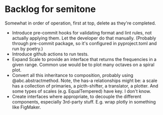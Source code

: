# Backlog for semitone
Somewhat in order of operation, first at top, delete as they're completed.

- Introduce pre-commit hooks for validating format and lint rules, not actually
  applying them. Let the developer do that manually. (Probably through
  pre-commit package, so it's configured in pyproject.toml and run by poetry.)
- Introduce github actions to run tests.
- Expand Scale to provide an interface that returns the frequencies in a given
  range. Common use would be to plot many octaves on a spiral plot.
- Convert all this inheritance to composition, probably using @abc.abstractmethod.
  Note, the has-a relationships might be: a scale has a collection of primaries,
  a picth-shifter, a translator, a plotter. And some types of scales (e.g.
  EqualTempered) have key. I don't know.
- Create interfaces where appropriate, to decouple the different components,
  especially 3rd-party stuff. E.g. wrap plotly in something like FigMaker.

